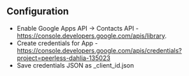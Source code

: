 ## Configuration

* Enable Google Apps API -> Contacts API - https://console.developers.google.com/apis/library. 
* Create credentials for App - https://console.developers.google.com/apis/credentials?project=peerless-dahlia-135023
* Save credentials JSON as <account>_client_id.json
